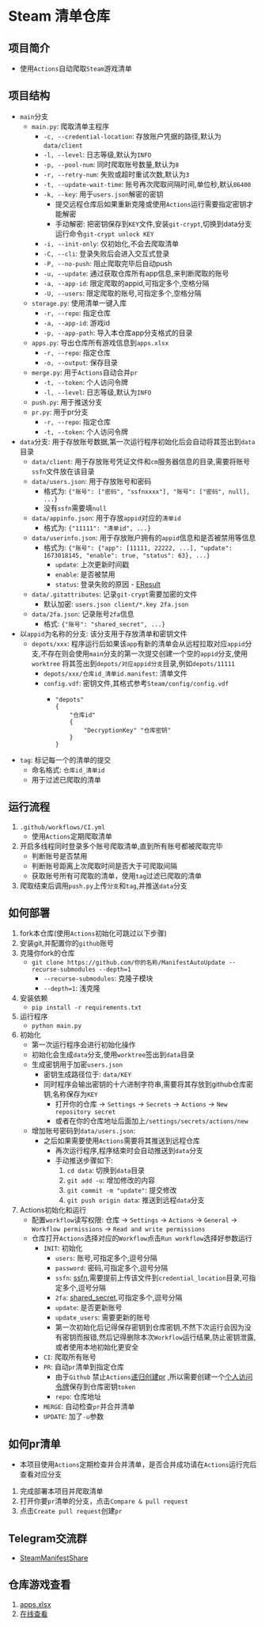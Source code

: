 # Steam 清单仓库

## 项目简介

* 使用`Actions`自动爬取`Steam`游戏清单

## 项目结构

* `main`分支
    * `main.py`: 爬取清单主程序
        * `-c, --credential-location`: 存放账户凭据的路径,默认为`data/client`
        * `-l, --level`: 日志等级,默认为`INFO`
        * `-p, --pool-num`: 同时爬取账号数量,默认为`8`
        * `-r, --retry-num`: 失败或超时重试次数,默认为`3`
        * `-t, --update-wait-time`: 账号再次爬取间隔时间,单位秒,默认`86400`
        * `-k, --key`: 用于`users.json`解密的密钥
            * 提交远程仓库后如果重新克隆或使用`Actions`运行需要指定密钥才能解密
            * 手动解密: 把密钥保存到`KEY`文件,安装`git-crypt`,切换到data分支运行命令`git-crypt unlock KEY`
        * `-i, --init-only`: 仅初始化,不会去爬取清单
        * `-C, --cli`: 登录失败后会进入交互式登录
        * `-P, --no-push`: 阻止爬取完毕后自动push
        * `-u, --update`: 通过获取仓库所有app信息,来判断爬取的账号
        * `-a, --app-id`: 限定爬取的appid,可指定多个,空格分隔
        * `-U, --users`: 限定爬取的账号,可指定多个,空格分隔
    * `storage.py`: 使用清单一键入库
        * `-r, --repo`: 指定仓库
        * `-a, --app-id`: 游戏id
        * `-p, --app-path`: 导入本仓库app分支格式的目录
    * `apps.py`: 导出仓库所有游戏信息到`apps.xlsx`
        * `-r, --repo`: 指定仓库
        * `-o, --output`: 保存目录
    * `merge.py`: 用于`Actions`自动合并`pr`
        * `-t, --token`: 个人访问令牌
        * `-l, --level`: 日志等级,默认为`INFO`
    * `push.py`: 用于推送分支
    * `pr.py`: 用于pr分支
        * `-r, --repo`: 指定仓库
        * `-t, --token`: 个人访问令牌
* `data`分支: 用于存放账号数据,第一次运行程序初始化后会自动将其签出到`data`目录
    * `data/client`: 用于存放账号凭证文件和`cm`服务器信息的目录,需要将账号`ssfn`文件放在该目录
    * `data/users.json`: 用于存放账号和密码
        * 格式为: `{"账号": ["密码", "ssfnxxxx"], "账号": ["密码", null], ...}`
        * 没有`ssfn`需要填`null`
    * `data/appinfo.json`: 用于存放`appid`对应的`清单id`
        * 格式为: `{"11111": "清单id", ...}`
    * `data/userinfo.json`: 用于存放账户拥有的`appid`信息和是否被禁用等信息
        * 格式为: `{"账号": {"app": [11111, 22222, ...], "update": 1673018145, "enable": true, "status": 63}, ...}`
            * `update`: 上次更新时间戳
            * `enable`: 是否被禁用
            * `status`: 登录失败的原因 - [EResult](https://partner.steamgames.com/doc/api/steam_api#EResult)
    * `data/.gitattributes`: 记录`git-crypt`需要加密的文件
        * 默认加密: `users.json client/*.key 2fa.json`
    * `data/2fa.json`: 记录账号`2fa`信息
        * 格式: `{"账号": "shared_secret", ...}`
* 以`appid`为名称的分支: 该分支用于存放清单和密钥文件
    * `depots/xxx`: 程序运行后如果该`app`有新的清单会从远程拉取对应`appid`分支,不存在则会使用`main`分支的第一次提交创建一个空的`appid`分支,使用`worktree`
      将其签出到`depots/对应appid分支`目录,例如`depots/11111`
        * `depots/xxx/仓库id_清单id.manifest`: 清单文件
        * `config.vdf`: 密钥文件,其格式参考`Steam/config/config.vdf`
            * ```vdf
              "depots"
              {
                  "仓库id"
                  {
                      "DecryptionKey" "仓库密钥"
                  }
              }
              ```
* `tag`: 标记每一个的清单的提交
    * 命名格式: `仓库id_清单id`
    * 用于过滤已爬取的清单

## 运行流程

1. `.github/workflows/CI.yml`
    * 使用`Actions`定期爬取清单
2. 开启多线程同时登录多个账号爬取清单,直到所有账号都被爬取完毕
    * 判断账号是否禁用
    * 判断账号距离上次爬取时间是否大于可爬取间隔
    * 获取账号所有可爬取的清单，使用`tag`过滤已爬取的清单
3. 爬取结束后调用`push.py`上传`分支`和`tag`,并推送`data`分支

## 如何部署

1. fork本仓库(使用`Actions`初始化可跳过以下步骤)
2. 安装git,并配置你的`github`账号
3. 克隆你fork的仓库
    * `git clone https://github.com/你的名称/ManifestAutoUpdate --recurse-submodules --depth=1`
        * `--recurse-submodules`: 克隆子模块
        * `--depth=1`: 浅克隆
4. 安装依赖
    * `pip install -r requirements.txt`
5. 运行程序
    * `python main.py`
6. 初始化
    * 第一次运行程序会进行初始化操作
    * 初始化会生成`data`分支,使用`worktree`签出到`data`目录
    * 生成密钥用于加密`users.json`
        * 密钥生成路径位于: `data/KEY`
        * 同时程序会输出密钥的十六进制字符串,需要将其存放到github仓库密钥,名称保存为`KEY`
            * 打开你的仓库 -> `Settings` -> `Secrets` -> `Actions` -> `New repository secret`
            * 或者在你的仓库地址后面加上`/settings/secrets/actions/new`
    * 增加账号密码到`data/users.json`:
        * 之后如果需要使用`Actions`需要将其推送到远程仓库
            * 再次运行程序,程序结束时会自动推送到`data`分支
            * 手动推送步骤如下:
                1. `cd data`: 切换到`data`目录
                2. `git add -u`: 增加修改的内容
                3. `git commit -m "update"`: 提交修改
                4. `git push origin data`: 推送到远程`data`分支
7. Actions初始化和运行
    * 配置`workflow`读写权限: 仓库 -> `Settings` -> `Actions` -> `General` -> `Workflow permissions`
      -> `Read and write permissions`
    * 仓库打开`Actions`选择对应的`Workflow`点击`Run workflow`选择好参数运行
        * `INIT`: 初始化
            * `users`: 账号,可指定多个,逗号分隔
            * `password`: 密码,可指定多个,逗号分隔
            * `ssfn`: [ssfn](https://ssfnbox.com/),需要提前上传该文件到`credential_location`目录,可指定多个,逗号分隔
            * `2fa`: [shared_secret](https://zhuanlan.zhihu.com/p/28257212),可指定多个,逗号分隔
            * `update`: 是否更新账号
            * `update_users`: 需要更新的账号
            * 第一次初始化后记得保存密钥到仓库密钥,不然下次运行会因为没有密钥而报错,然后记得删除本次`Workflow`运行结果,防止密钥泄露,或者使用本地初始化更安全
        * `CI`: 爬取所有账号
        * `PR`: 自动`pr`清单到指定仓库
            * 由于`Github`
              禁止`Actions`[递归创建pr](https://docs.github.com/en/actions/using-workflows/triggering-a-workflow#triggering-a-workflow-from-a-workflow)
              ,所以需要创建一个[个人访问令牌](https://github.com/settings/tokens/new)保存到仓库密钥`token`
            * `repo`: 仓库地址
        * `MERGE`: 自动检查`pr`并合并清单
        * `UPDATE`: 加了`-u`参数

## 如何pr清单

* 本项目使用`Actions`定期检查并合并清单，是否合并成功请在`Actions`运行完后查看对应分支

1. 完成部署本项目并爬取清单
2. 打开你要`pr`清单的分支，点击`Compare & pull request`
3. 点击`Create pull request`创建`pr`

## Telegram交流群

* [SteamManifestShare](https://t.me/SteamManifestShare)

## 仓库游戏查看

1. [apps.xlsx](https://github.com/wxy1343/ManifestAutoUpdate/raw/data/apps.xlsx)
2. [在线查看](https://docs.google.com/spreadsheets/d/1tS-Tar11TAqnlaeh4c7kHJq-vHF8QiQ-EtcEy5NO8a8)